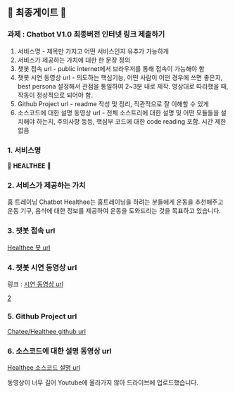 ## :tada: 최종게이트 :tada:

### 과제 : Chatbot V1.0 최종버전 인터넷 링크 제출하기

1. 서비스명 - 제목만 가지고 어떤 서비스인지 유추가 가능하게
2. 서비스가 제공하는 가치에 대한 한 문장 정의
3. 챗봇 접속 url - public internet에서 브라우저를 통해 접속이 가능해야 함
4. 챗봇 시연 동영상 url - 의도하는 핵심기능, 어떤 사람이 어떤 경우에 쓰면 좋은지, best persona 설정해서 관점을 통일하여 2~3분 내로 제작. 영상대로 따라했을 때, 작동이 정상적으로 되어야 함.
5. Github Project url - readme 작성 및 정리, 직관적으로 잘 이해할 수 있게
6. 소스코드에 대한 설명 동영상 url - 전체 소스트리에 대한 설명 및 어떤 모듈들을 설치해야 하는지, 주의사항 등등, 핵심부 코드에 대한 code reading 포함. 시간 제한 없음

### 1. 서비스명

:runner: **HEALTHEE** :speech_balloon:

### 2. 서비스가 제공하는 가치

홈 트레이닝 Chatbot Healthee는 홈트레이닝을 하려는 분들에게 운동을 추천해주고 운동 기구, 음식에 대한 정보를 제공하여 운동을 도와드리는 것을 목표하고 있습니다.

### 3. 챗봇 접속 url

[Healthee 봇 url](https://htmlpreview.github.io/?https://github.com/yjo5252/chatee/blob/master/Healthee.html)

### 4. 챗봇 시연 동영상 url

링크 : [시연 동영상 url](https://youtu.be/lntUDaInK_0)

[2](https://www.youtube.com/watch?v=lntUDaInK_0&feature=youtu.be)

### 5. Github Project url

[Chatee/Healthee github url](https://github.com/yjo5252/chatee)

### 6. 소스코드에 대한 설명 동영상 url

[Healthee 소스코드 설명 url](https://drive.google.com/file/d/1E5jNBJLLiO3iQHd1fa1P9kQnMRRVwdwR/view?usp=sharing)

동영상이 너무 길어 Youtube에 올라가지 않아 드라이브에 업로드했습니다.

